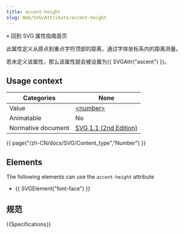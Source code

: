 ```yaml
---
title: accent-height
slug: Web/SVG/Attribute/accent-height
---
```

« 回到 SVG 属性指南首页

此属性定义从原点到重点字符顶部的距离，通过字体坐标系内的距离测量。

若未定义该属性，那么该属性就会被设置为{{ SVGAttr("ascent") }}。

## Usage context

| Categories         | None                                                                                              |
| ------------------ | ------------------------------------------------------------------------------------------------- |
| Value              | [\<number>](/en/SVG/Content_type#Length)                                                           |
| Animatable         | No                                                                                                |
| Normative document | [SVG 1.1 (2nd Edition)](http://www.w3.org/TR/SVG/fonts.html#FontFaceElementAccentHeightAttribute) |

{{ page("/zh-CN/docs/SVG/Content_type","Number") }}

## Elements

The following elements can use the `accent-height` attribute

- {{ SVGElement("font-face") }}

## 规范

{{Specifications}}
